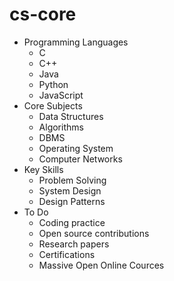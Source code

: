 # cs-core
* Programming Languages
  * C
  * C++
  * Java
  * Python
  * JavaScript
* Core Subjects
  * Data Structures
  * Algorithms
  * DBMS
  * Operating System
  * Computer Networks
* Key Skills
  * Problem Solving
  * System Design
  * Design Patterns
* To Do
  * Coding practice 
  * Open source contributions
  * Research papers
  * Certifications
  * Massive Open Online Cources
